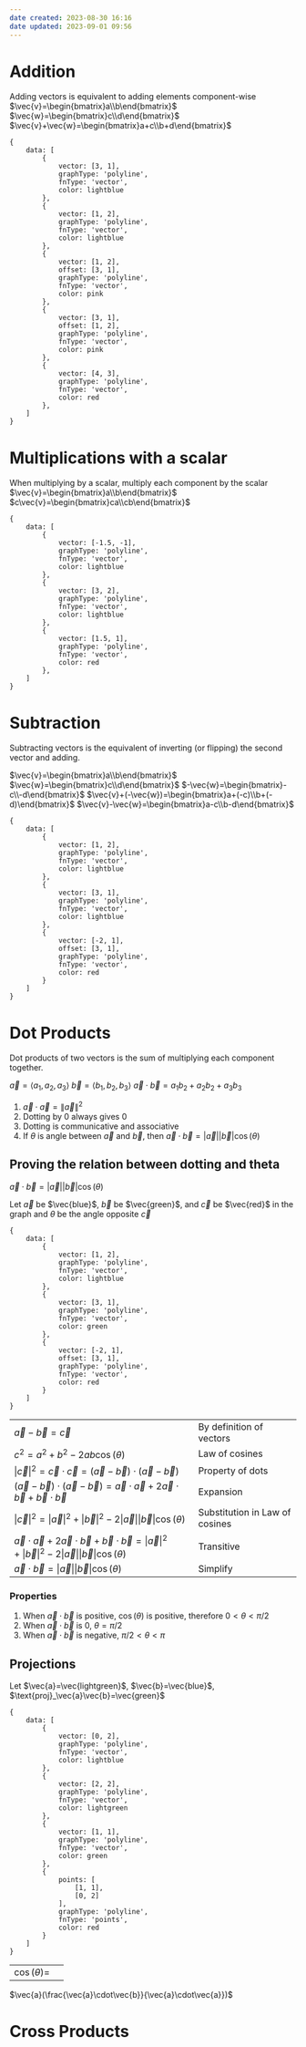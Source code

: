 ```yaml
---
date created: 2023-08-30 16:16
date updated: 2023-09-01 09:56
---
```


# Addition

Adding vectors is equivalent to adding elements component-wise
$\vec{v}=\begin{bmatrix}a\\b\end{bmatrix}$
$\vec{w}=\begin{bmatrix}c\\d\end{bmatrix}$
$\vec{v}+\vec{w}=\begin{bmatrix}a+c\\b+d\end{bmatrix}$

```function-plot
{
	data: [
		{
		    vector: [3, 1],
		    graphType: 'polyline',
		    fnType: 'vector',
		    color: lightblue
		},
		{
		    vector: [1, 2],
		    graphType: 'polyline',
		    fnType: 'vector',
		    color: lightblue
		},
		{
		    vector: [1, 2],
		    offset: [3, 1],
		    graphType: 'polyline',
		    fnType: 'vector',
		    color: pink
		},
		{
		    vector: [3, 1],
		    offset: [1, 2],
		    graphType: 'polyline',
		    fnType: 'vector',
		    color: pink
		},
		{
		    vector: [4, 3],
		    graphType: 'polyline',
		    fnType: 'vector',
		    color: red
		},
	]
}
```

# Multiplications with a scalar

When multiplying by a scalar, multiply each component by the scalar
$\vec{v}=\begin{bmatrix}a\\b\end{bmatrix}$
$c\vec{v}=\begin{bmatrix}ca\\cb\end{bmatrix}$

```function-plot
{
	data: [
		{
		    vector: [-1.5, -1],
		    graphType: 'polyline',
		    fnType: 'vector',
		    color: lightblue
		},
		{
		    vector: [3, 2],
		    graphType: 'polyline',
		    fnType: 'vector',
		    color: lightblue
		},
		{
		    vector: [1.5, 1],
		    graphType: 'polyline',
		    fnType: 'vector',
		    color: red
		},
	]
}
```

# Subtraction

Subtracting vectors is the equivalent of inverting (or flipping) the second vector and adding.

$\vec{v}=\begin{bmatrix}a\\b\end{bmatrix}$
$\vec{w}=\begin{bmatrix}c\\d\end{bmatrix}$
$-\vec{w}=\begin{bmatrix}-c\\-d\end{bmatrix}$
$\vec{v}+(-\vec{w})=\begin{bmatrix}a+(-c)\\b+(-d)\end{bmatrix}$
$\vec{v}-\vec{w}=\begin{bmatrix}a-c\\b-d\end{bmatrix}$

```function-plot
{
	data: [
		{
		    vector: [1, 2],
		    graphType: 'polyline',
		    fnType: 'vector',
		    color: lightblue
		},
		{
		    vector: [3, 1],
		    graphType: 'polyline',
		    fnType: 'vector',
		    color: lightblue
		},
		{
		    vector: [-2, 1],
		    offset: [3, 1],
		    graphType: 'polyline',
		    fnType: 'vector',
		    color: red
		}
	]
}
```

# Dot Products

Dot products of two vectors is the sum of multiplying each component together.

$\vec{a}=\langle a_1,a_2,a_3\rangle$
$\vec{b}=\langle b_1,b_2,b_3\rangle$
$\vec{a}\cdot\vec{b}=a_1b_2+a_2b_2+a_3b_3$

1. $\vec{a}\cdot\vec{a} = \|\vec{a}\|^2$
2. Dotting by 0 always gives 0
3. Dotting is communicative and associative
4. If $\theta$ is angle between $\vec{a}$ and $\vec{b}$, then $\vec{a}\cdot\vec{b}=|\vec{a}||\vec{b}|\cos(\theta)$

## Proving the relation between dotting and theta

$\vec{a}\cdot\vec{b}=|\vec{a}||\vec{b}|\cos(\theta)$

Let $\vec{a}$ be $\vec{blue}$, $\vec{b}$ be $\vec{green}$, and $\vec{c}$ be $\vec{red}$ in the graph and $\theta$ be the angle opposite $\vec{c}$

```function-plot
{
	data: [
		{
		    vector: [1, 2],
		    graphType: 'polyline',
		    fnType: 'vector',
		    color: lightblue
		},
		{
		    vector: [3, 1],
		    graphType: 'polyline',
		    fnType: 'vector',
		    color: green
		},
		{
		    vector: [-2, 1],
		    offset: [3, 1],
		    graphType: 'polyline',
		    fnType: 'vector',
		    color: red
		}
	]
}
```

|                                                                                                                                |                                |
| ------------------------------------------------------------------------------------------------------------------------------ | ------------------------------ |
| $\vec{a}-\vec{b}=\vec{c}$                                                                                                      | By definition of vectors       |
| $c^2=a^2+b^2-2ab\cos(\theta)$                                                                                                  | Law of cosines                 |
| $\|\vec{c}\|^2=\vec{c}\cdot\vec{c}=(\vec{a}-\vec{b})\cdot(\vec{a}-\vec{b})$                                                    | Property of dots               |
| $(\vec{a}-\vec{b})\cdot(\vec{a}-\vec{b})=\vec{a}\cdot\vec{a}+2\vec{a}\cdot\vec{b}+\vec{b}\cdot\vec{b}$                         | Expansion                      |
| $\|\vec{c}\|^2=\|\vec{a}\|^2+\|\vec{b}\|^2-2\|\vec{a}\|\|\vec{b}\|\cos(\theta)$                                                | Substitution in Law of cosines |
| $\vec{a}\cdot\vec{a}+2\vec{a}\cdot\vec{b}+\vec{b}\cdot\vec{b}=\|\vec{a}\|^2+\|\vec{b}\|^2-2\|\vec{a}\|\|\vec{b}\|\cos(\theta)$ | Transitive                     |
| $\vec{a}\cdot\vec{b}=\|\vec{a}\|\|\vec{b}\|\cos(\theta)$                                                                       | Simplify                       |

### Properties

1. When $\vec{a}\cdot\vec{b}$ is positive, $\cos(\theta)$ is positive, therefore $0<\theta<\pi/2$
2. When $\vec{a}\cdot\vec{b}$ is 0, $\theta=\pi/2$
3. When $\vec{a}\cdot\vec{b}$ is negative, $\pi/2<\theta<\pi$

## Projections
Let $\vec{a}=\vec{lightgreen}$, $\vec{b}=\vec{blue}$, $\text{proj}_\vec{a}\vec{b}=\vec{green}$

```function-plot
{
	data: [
		{
		    vector: [0, 2],
		    graphType: 'polyline',
		    fnType: 'vector',
		    color: lightblue
		},
		{
		    vector: [2, 2],
		    graphType: 'polyline',
		    fnType: 'vector',
		    color: lightgreen
		},
		{
		    vector: [1, 1],
		    graphType: 'polyline',
		    fnType: 'vector',
		    color: green
		},
		{
		    points: [
			    [1, 1],
			    [0, 2]
			],
		    graphType: 'polyline',
		    fnType: 'points',
		    color: red
		}
	]
}
```
|                |     |
| -------------- | --- |
| $\cos(\theta)=$ |     |

$\vec{a}(\frac{\vec{a}\cdot\vec{b}}{\vec{a}\cdot\vec{a}})$
# Cross Products
